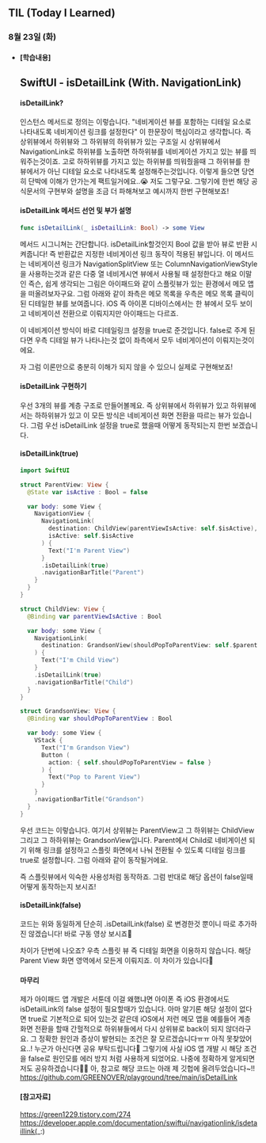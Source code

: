 ## TIL (Today I Learned)

### 8월 23일 (화)   

- #### [학습내용] 
  ## SwiftUI - isDetailLink (With. NavigationLink)
  #### isDetailLink?

  인스턴스 메서드로 정의는 이렇습니다.
  "네비게이션 뷰를 포함하는 디테일 요소로 나타내도록 네비게이션 링크를 설정한다"
    이 한문장이 핵심이라고 생각합니다.
    즉 상위뷰에서 하위뷰와 그 하위뷰의 하위뷰가 있는 구조일 시 상위뷰에서 NavigationLink로 하위뷰를 노출하면 하하위뷰를 네비게이션 가지고 있는 뷰를 띄워주는것이죠.
    고로 하하위뷰를 가지고 있는 하위뷰를 띄워줬을때 그 하위뷰를 한 뷰에서가 아닌 디테일 요소로 나타내도록 설정해주는것입니다.
    이렇게 들으면 당연히 단박에 이해가 안가는게 팩트일거에요..😭
    저도 그렇구요.
    그렇기에 한번 해당 공식문서의 구현부와 설명을 조금 더 파해쳐보고 예시까지 한번 구현해보죠!

    #### isDetailLink 메서드 선언 및 부가 설명
    ```swift
    func isDetailLink(_ isDetailLink: Bool) -> some View
    ```
    메서드 시그니쳐는 간단합니다.
    isDetailLink할것인지 Bool 값을 받아 뷰로 반환 시켜줍니다!
    즉 반환값은 지정한 네비게이션 링크 동작이 적용된 뷰입니다.
    이 메서드는 네비게이션 링크가 NavigationSplitView 또는 ColumnNavigationViewStyle을 사용하는것과 같은 다중 열 네비게시연 뷰에서 사용될 때 설정한다고 해요
    이말인 즉슨, 쉽게 생각되는 그림은 아이패드와 같이 스플릿뷰가 있는 환경에서 메모 앱을 떠올려보자구요.
    그럼 아래와 같이 좌측은 메모 목록을 우측은 메모 목록 클릭이 된 디테일한 뷰를 보여줍니다.
    iOS 즉 아이폰 디바이스에서는 한 뷰에서 모두 보이고 네비게이션 전환으로 이뤄지지만 아이패드는 다르죠.
    
    이 네비게이션 방식이 바로 디테일링크 설정을 true로 준것입니다.
    false로 주게 된다면 우측 디테일 뷰가 나타나는것 없이 좌측에서 모두 네비게이션이 이뤄지는것이에요.

    자 그럼 이론만으로 충분히 이해가 되지 않을 수 있으니 실제로 구현해보죠!

    #### isDetailLink 구현하기

    우선 3개의 뷰를 계층 구조로 만들어볼께요.
    즉 상위뷰에서 하위뷰가 있고 하위뷰에서는 하하위뷰가 있고 이 모든 방식은 네비게이션 화면 전환을 따르는 뷰가 있습니다.
    그럼 우선 isDetailLink 설정을 true로 했을때 어떻게 동작되는지 한번 보겠습니다.

    #### isDetailLink(true)
    ```swift
    import SwiftUI

    struct ParentView: View {
      @State var isActive : Bool = false

      var body: some View {
        NavigationView {
          NavigationLink(
            destination: ChildView(parentViewIsActive: self.$isActive),
            isActive: self.$isActive
          ) {
            Text("I'm Parent View")
          }
          .isDetailLink(true)
          .navigationBarTitle("Parent")
        }
      }
    }

    struct ChildView: View {
      @Binding var parentViewIsActive : Bool

      var body: some View {
        NavigationLink(
          destination: GrandsonView(shouldPopToParentView: self.$parentViewIsActive)
        ) {
          Text("I'm Child View")
        }
        .isDetailLink(true)
        .navigationBarTitle("Child")
      }
    }

    struct GrandsonView: View {
      @Binding var shouldPopToParentView : Bool

      var body: some View {
        VStack {
          Text("I'm Grandson View")
          Button (
            action: { self.shouldPopToParentView = false }
          ) {
            Text("Pop to Parent View")
          }
        }
        .navigationBarTitle("Grandson")
      }
    }
    ```
    우선 코드는 이렇습니다.
    여기서 상위뷰는 ParentView고 그 하위뷰는 ChildView 그리고 그 하하위뷰는 GrandsonView입니다.
    Parent에서 Child로 네비게이션 되기 위해 링크를 설정하고 스플릿 화면에서 나눠 전환될 수 있도록 디테일 링크를 true로 설정합니다.
    그럼 아래와 같이 동작될거에요.

    즉 스플릿뷰에서 익숙한 사용성처럼 동작하죠.
    그럼 반대로 해당 옵션이 false일때 어떻게 동작하는지 보시죠!

    #### isDetailLink(false)

    코드는 위와 동일하게 단순히 .isDetailLink(false) 로 변경한것 뿐이니 따로 추가하진 않겠습니다!
    바로 구동 영상 보시죠🙌

    차이가 단번에 나오죠?
    우측 스플릿 뷰 즉 디테일 화면을 이용하지 않습니다.
    해당 Parent View 화면 영역에서 모든게 이뤄지죠.
    이 차이가 있습니다🙌

    #### 마무리

    제가 아이패드 앱 개발은 서툰데 이걸 왜했냐면 아이폰 즉 iOS 환경에서도 isDetailLink의 false 설정이 필요할때가 있습니다.
    아마 알기론 해당 설정이 없다면 true로 기본적으로 되어 있는것 같은데 iOS에서 저런 메모 앱을 예를들어 계층 화면 전환을 할때 간헐적으로 하위뷰들에서 다시 상위뷰로 back이 되지 않더라구요.
    그 정확한 원인과 증상이 발현되는 조건은 잘 모르겠습니다ㅠㅠ
    아직 못찾았어요..! 누군가 아신다면 공유 부탁드립니다🙌
    그렇기에 사실 iOS 앱 개발 시 해당 조건을 false로 원인모를 에러 방지 처럼 사용하게 되었어요.
    나중에 정확하게 알게되면 저도 공유하겠습니다🙏🏻
    아, 참고로 해당 코드는 아래 제 깃헙에 올려두었습니다~!!
    https://github.com/GREENOVER/playground/tree/main/isDetailLink

    #### [참고자료]
   https://green1229.tistory.com/274 https://developer.apple.com/documentation/swiftui/navigationlink/isdetaillink(_:) 

